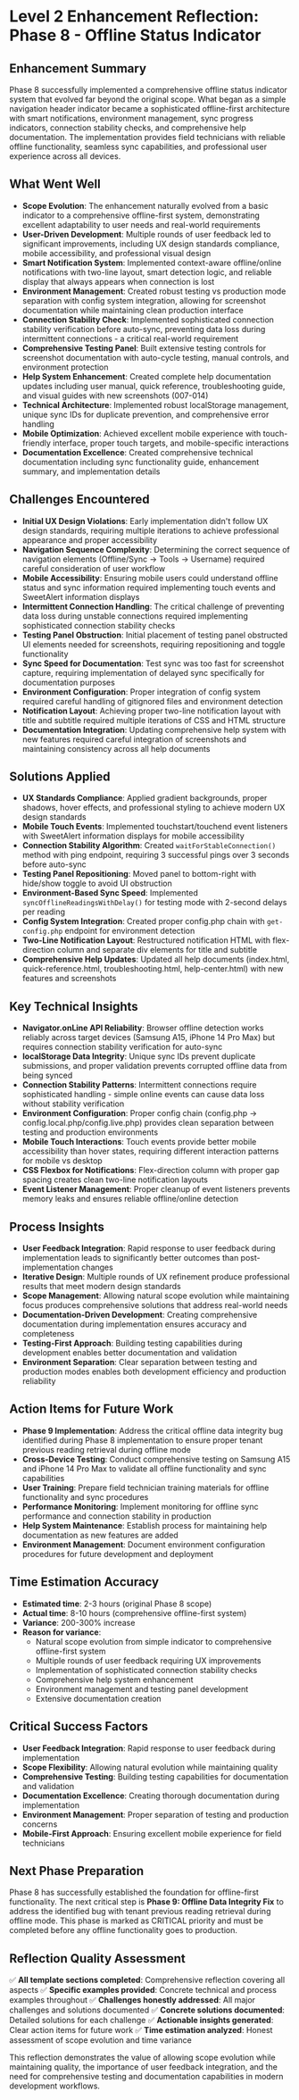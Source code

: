 # Level 2 Enhancement Reflection: Phase 8 - Offline Status Indicator

## Enhancement Summary

Phase 8 successfully implemented a comprehensive offline status indicator system that evolved far beyond the original scope. What began as a simple navigation header indicator became a sophisticated offline-first architecture with smart notifications, environment management, sync progress indicators, connection stability checks, and comprehensive help documentation. The implementation provides field technicians with reliable offline functionality, seamless sync capabilities, and professional user experience across all devices.

## What Went Well

- **Scope Evolution**: The enhancement naturally evolved from a basic indicator to a comprehensive offline-first system, demonstrating excellent adaptability to user needs and real-world requirements
- **User-Driven Development**: Multiple rounds of user feedback led to significant improvements, including UX design standards compliance, mobile accessibility, and professional visual design
- **Smart Notification System**: Implemented context-aware offline/online notifications with two-line layout, smart detection logic, and reliable display that always appears when connection is lost
- **Environment Management**: Created robust testing vs production mode separation with config system integration, allowing for screenshot documentation while maintaining clean production interface
- **Connection Stability Check**: Implemented sophisticated connection stability verification before auto-sync, preventing data loss during intermittent connections - a critical real-world requirement
- **Comprehensive Testing Panel**: Built extensive testing controls for screenshot documentation with auto-cycle testing, manual controls, and environment protection
- **Help System Enhancement**: Created complete help documentation updates including user manual, quick reference, troubleshooting guide, and visual guides with new screenshots (007-014)
- **Technical Architecture**: Implemented robust localStorage management, unique sync IDs for duplicate prevention, and comprehensive error handling
- **Mobile Optimization**: Achieved excellent mobile experience with touch-friendly interface, proper touch targets, and mobile-specific interactions
- **Documentation Excellence**: Created comprehensive technical documentation including sync functionality guide, enhancement summary, and implementation details

## Challenges Encountered

- **Initial UX Design Violations**: Early implementation didn't follow UX design standards, requiring multiple iterations to achieve professional appearance and proper accessibility
- **Navigation Sequence Complexity**: Determining the correct sequence of navigation elements (Offline/Sync → Tools → Username) required careful consideration of user workflow
- **Mobile Accessibility**: Ensuring mobile users could understand offline status and sync information required implementing touch events and SweetAlert information displays
- **Intermittent Connection Handling**: The critical challenge of preventing data loss during unstable connections required implementing sophisticated connection stability checks
- **Testing Panel Obstruction**: Initial placement of testing panel obstructed UI elements needed for screenshots, requiring repositioning and toggle functionality
- **Sync Speed for Documentation**: Test sync was too fast for screenshot capture, requiring implementation of delayed sync specifically for documentation purposes
- **Environment Configuration**: Proper integration of config system required careful handling of gitignored files and environment detection
- **Notification Layout**: Achieving proper two-line notification layout with title and subtitle required multiple iterations of CSS and HTML structure
- **Documentation Integration**: Updating comprehensive help system with new features required careful integration of screenshots and maintaining consistency across all help documents

## Solutions Applied

- **UX Standards Compliance**: Applied gradient backgrounds, proper shadows, hover effects, and professional styling to achieve modern UX design standards
- **Mobile Touch Events**: Implemented touchstart/touchend event listeners with SweetAlert information displays for mobile accessibility
- **Connection Stability Algorithm**: Created `waitForStableConnection()` method with ping endpoint, requiring 3 successful pings over 3 seconds before auto-sync
- **Testing Panel Repositioning**: Moved panel to bottom-right with hide/show toggle to avoid UI obstruction
- **Environment-Based Sync Speed**: Implemented `syncOfflineReadingsWithDelay()` for testing mode with 2-second delays per reading
- **Config System Integration**: Created proper config.php chain with `get-config.php` endpoint for environment detection
- **Two-Line Notification Layout**: Restructured notification HTML with flex-direction column and separate div elements for title and subtitle
- **Comprehensive Help Updates**: Updated all help documents (index.html, quick-reference.html, troubleshooting.html, help-center.html) with new features and screenshots

## Key Technical Insights

- **Navigator.onLine API Reliability**: Browser offline detection works reliably across target devices (Samsung A15, iPhone 14 Pro Max) but requires connection stability verification for auto-sync
- **localStorage Data Integrity**: Unique sync IDs prevent duplicate submissions, and proper validation prevents corrupted offline data from being synced
- **Connection Stability Patterns**: Intermittent connections require sophisticated handling - simple online events can cause data loss without stability verification
- **Environment Configuration**: Proper config chain (config.php → config.local.php/config.live.php) provides clean separation between testing and production environments
- **Mobile Touch Interactions**: Touch events provide better mobile accessibility than hover states, requiring different interaction patterns for mobile vs desktop
- **CSS Flexbox for Notifications**: Flex-direction column with proper gap spacing creates clean two-line notification layouts
- **Event Listener Management**: Proper cleanup of event listeners prevents memory leaks and ensures reliable offline/online detection

## Process Insights

- **User Feedback Integration**: Rapid response to user feedback during implementation leads to significantly better outcomes than post-implementation changes
- **Iterative Design**: Multiple rounds of UX refinement produce professional results that meet modern design standards
- **Scope Management**: Allowing natural scope evolution while maintaining focus produces comprehensive solutions that address real-world needs
- **Documentation-Driven Development**: Creating comprehensive documentation during implementation ensures accuracy and completeness
- **Testing-First Approach**: Building testing capabilities during development enables better documentation and validation
- **Environment Separation**: Clear separation between testing and production modes enables both development efficiency and production reliability

## Action Items for Future Work

- **Phase 9 Implementation**: Address the critical offline data integrity bug identified during Phase 8 implementation to ensure proper tenant previous reading retrieval during offline mode
- **Cross-Device Testing**: Conduct comprehensive testing on Samsung A15 and iPhone 14 Pro Max to validate all offline functionality and sync capabilities
- **User Training**: Prepare field technician training materials for offline functionality and sync procedures
- **Performance Monitoring**: Implement monitoring for offline sync performance and connection stability in production
- **Help System Maintenance**: Establish process for maintaining help documentation as new features are added
- **Environment Management**: Document environment configuration procedures for future development and deployment

## Time Estimation Accuracy

- **Estimated time**: 2-3 hours (original Phase 8 scope)
- **Actual time**: 8-10 hours (comprehensive offline-first system)
- **Variance**: 200-300% increase
- **Reason for variance**: 
  - Natural scope evolution from simple indicator to comprehensive offline-first system
  - Multiple rounds of user feedback requiring UX improvements
  - Implementation of sophisticated connection stability checks
  - Comprehensive help system enhancement
  - Environment management and testing panel development
  - Extensive documentation creation

## Critical Success Factors

- **User Feedback Integration**: Rapid response to user feedback during implementation
- **Scope Flexibility**: Allowing natural evolution while maintaining quality
- **Comprehensive Testing**: Building testing capabilities for documentation and validation
- **Documentation Excellence**: Creating thorough documentation during implementation
- **Environment Management**: Proper separation of testing and production concerns
- **Mobile-First Approach**: Ensuring excellent mobile experience for field technicians

## Next Phase Preparation

Phase 8 has successfully established the foundation for offline-first functionality. The next critical step is **Phase 9: Offline Data Integrity Fix** to address the identified bug with tenant previous reading retrieval during offline mode. This phase is marked as CRITICAL priority and must be completed before any offline functionality goes to production.

## Reflection Quality Assessment

✅ **All template sections completed**: Comprehensive reflection covering all aspects
✅ **Specific examples provided**: Concrete technical and process examples throughout
✅ **Challenges honestly addressed**: All major challenges and solutions documented
✅ **Concrete solutions documented**: Detailed solutions for each challenge
✅ **Actionable insights generated**: Clear action items for future work
✅ **Time estimation analyzed**: Honest assessment of scope evolution and time variance

This reflection demonstrates the value of allowing scope evolution while maintaining quality, the importance of user feedback integration, and the need for comprehensive testing and documentation capabilities in modern development workflows.
